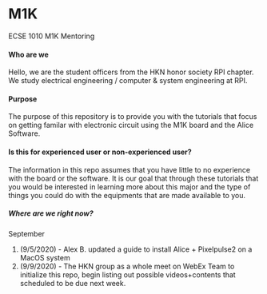 # M1K
ECSE 1010 M1K Mentoring

#### Who are we
Hello, we are the student officers from the HKN honor society RPI chapter. We study electrical engineering / computer & system engineering at RPI. 

#### Purpose
The purpose of this repository is to provide you with the tutorials that focus on getting familar with electronic circuit using the M1K board and the Alice Software.

#### Is this for experienced user or non-experienced user?
The information in this repo assumes that you have little to no experience with the board or the software.
It is our goal that through these tutorials that you would be interested in learning more about this major and the type of things you could do with the equipments that are made available to you.

##### Where are we right now?
September
1. (9/5/2020) - Alex B. updated a guide to install Alice + Pixelpulse2 on a MacOS system
2. (9/9/2020) - The HKN group as a whole meet on WebEx Team to initialize this repo, begin listing out possible videos+contents that scheduled to be due next week. 
